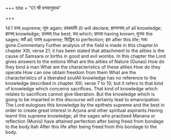 +++
title = "01 श्री भगवानुवाच"

+++
  
  
14.1 परम् supreme; भूयः again; प्रवक्ष्यामि (I) will declare; ज्ञानानाम्
of all knowledge; ज्ञानम् knowledge; उत्तमम् the best; यत् which;
ज्ञात्वा having known; मुनयः the sages; सर्वे all; पराम् supreme;
सिद्धिम् to perfection; इतः after this life; गताः gone.Commentary
Further analysis of the field is made in this chapter.In chapter XIII;
verse 21; it has been stated that attachment to the alities is the cause
of Samsara or births in good and evil wombs. In this chapter the Lord
gives answers to the estions What are the alities of Nature (Gunas) How
do they bind a man What are the characteristics of these alities How do
they operate How can one obtain freedom from them What are the
characteristics of a liberated soulAll knowledge has no reference to the
knowledge described in chapter XIII; verse 7 to 10; but it refers to
that kind of knowledge which concerns sacrifices. That kind of knowledge
which relates to sacrifices cannot give liberation. But the knowledge
which is going to be imparted in this discourse will certainly lead to
emancipation. The Lord eulogises this knowledge by the epithets supreme
and the best in order to create great interest in Arjuna and other
spiritual aspirants.Having learnt this supreme knowledge; all the sages
who practised Manana or reflection (Munis) have attained perfection
after being freed from bondage to the body.Itah After this life after
being freed from this bondage to the body.
